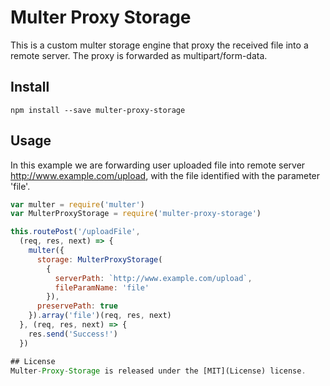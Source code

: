 # Multer Proxy Storage

This is a custom multer storage engine that proxy the received file into a remote server.
The proxy is forwarded as multipart/form-data.

## Install

```
npm install --save multer-proxy-storage
```

## Usage

In this example we are forwarding user uploaded file into remote server http://www.example.com/upload, with the file
identified with the parameter 'file'.

``` javascript
var multer = require('multer')
var MulterProxyStorage = require('multer-proxy-storage')

this.routePost('/uploadFile',
  (req, res, next) => {
    multer({
      storage: MulterProxyStorage(
        {
          serverPath: `http://www.example.com/upload`,
          fileParamName: 'file'
        }),
      preservePath: true
    }).array('file')(req, res, next)
  }, (req, res, next) => {
    res.send('Success!')
  })

## License
Multer-Proxy-Storage is released under the [MIT](License) license.
